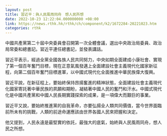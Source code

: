 ```yaml
---
layout: post
title: 習近平：與人民風雨同舟　想人民所想
date: 2022-10-23 12:22:04.000000000 +08:00
link: https://news.rthk.hk/rthk/ch/component/k2/1672284-20221023.htm
categories: rthk
---
```


中國共產黨第二十屆中央委員會召開第一次全體會議，選出中央政治局委員、政治局常委和總書記。習近平連任總書記，並發表講話。

習近平表示，經過全黨全國各族人民共同努力，中央如期全面建成小康社會、實現了第一個百年奮鬥目標，現在正意氣風發邁上全面建設社會主義現代化國家新征程，向第二個百年奮鬥目標進軍，以中國式現代化全面推進中華民族偉大復興。

習近平說，在新征程上，要始終保持昂揚奮進的精神狀態，全面建設社會主義現代化國家寄託著中華民族的夙願和期盼，凝結著中國人民的奮鬥和汗水。中國式現代化是中國共產黨和中國人民長期實踐探索的成果，是一項偉大而艱巨的事業。

習近平又說，要始終推進黨的自我革命，亦要弘揚全人類共同價值，當今世界面臨前所未有的挑戰，人類的前途命運應該由世界各國人民來把握和決定。

他又提到，人民永遠是最堅實的依託，最強大的底氣，始終與人民風雨同舟，想人民之所想。
